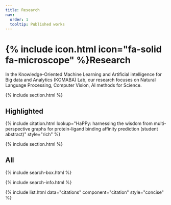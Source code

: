 ```yaml
---
title: Research
nav:
  order: 1
  tooltip: Published works
---
```


# {% include icon.html icon="fa-solid fa-microscope" %}Research

In the Knowledge-Oriented Machine Learning and Artificial intelligence for Big data and Analytics (KOMABA) Lab, our research focuses on Natural Language Processing, Computer Vision, AI methods for Science.

{% include section.html %}

## Highlighted

{% include citation.html lookup="HaPPy: harnessing the wisdom from multi-perspective graphs for protein-ligand binding affinity prediction (student abstract)" style="rich" %}



{% include section.html %}

## All

{% include search-box.html %}

{% include search-info.html %}

{% include list.html data="citations" component="citation" style="concise" %}
